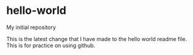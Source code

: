 # hello-world
My initial repository 

This is the latest change that I have made to the hello world readme file.  This is for practice on using github.

